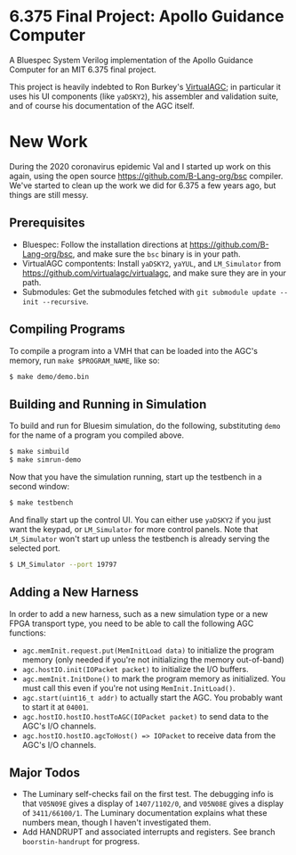 6.375 Final Project: Apollo Guidance Computer
=============================================

A Bluespec System Verilog implementation of the Apollo Guidance Computer for an MIT 6.375 final project.

This project is heavily indebted to Ron Burkey's [VirtualAGC](https://www.ibiblio.org/apollo/index.html); in particular it uses his UI components (like `yaDSKY2`), his assembler and validation suite, and of course his documentation of the AGC itself.


New Work
========

During the 2020 coronavirus epidemic Val and I started up work on this again, using the open source https://github.com/B-Lang-org/bsc compiler.  We've started to clean up the work we did for 6.375 a few years ago, but things are still messy.


Prerequisites
-------------

* Bluespec: Follow the installation directions at https://github.com/B-Lang-org/bsc, and make sure the `bsc` binary is in your path.
* VirtualAGC compontents: Install `yaDSKY2`, `yaYUL`, and `LM_Simulator` from https://github.com/virtualagc/virtualagc, and make sure they are in your path.
* Submodules: Get the submodules fetched with `git submodule update --init --recursive`.


Compiling Programs
------------------

To compile a program into a VMH that can be loaded into the AGC's memory, run `make $PROGRAM_NAME`, like so:

```sh
$ make demo/demo.bin
```


Building and Running in Simulation
----------------------------------

To build and run for Bluesim simulation, do the following, substituting `demo` for the name of a program you compiled above.

```sh
$ make simbuild
$ make simrun-demo
```

Now that you have the simulation running, start up the testbench in a second window:

```sh
$ make testbench
```

And finally start up the control UI.  You can either use `yaDSKY2` if you just want the keypad, or `LM_Simulator` for more control panels.  Note that `LM_Simulator` won't start up unless the testbench is already serving the selected port.

```sh
$ LM_Simulator --port 19797
```


Adding a New Harness
--------------------

In order to add a new harness, such as a new simulation type or a new FPGA transport type, you need to be able to call the following AGC functions:
  - `agc.memInit.request.put(MemInitLoad data)` to initialize the program memory (only needed if you're not initializing the memory out-of-band)
  - `agc.hostIO.init(IOPacket packet)` to initialize the I/O buffers.
  - `agc.memInit.InitDone()` to mark the program memory as initialized.  You must call this even if you're not using `MemInit.InitLoad()`.
  - `agc.start(uint16_t addr)` to actually start the AGC.  You probably want to start it at `04001`.
  - `agc.hostIO.hostIO.hostToAGC(IOPacket packet)` to send data to the AGC's I/O channels.
  - `agc.hostIO.hostIO.agcToHost() => IOPacket` to receive data from the AGC's I/O channels.


Major Todos
-----------

  - The Luminary self-checks fail on the first test.  The debugging info is that `V05N09E` gives a display of `1407/1102/0`, and `V05N08E` gives a display of `3411/66100/1`.  The Luminary documentation explains what these numbers mean, though I haven't investigated them.
  - Add HANDRUPT and associated interrupts and registers.  See branch `boorstin-handrupt` for progress.
